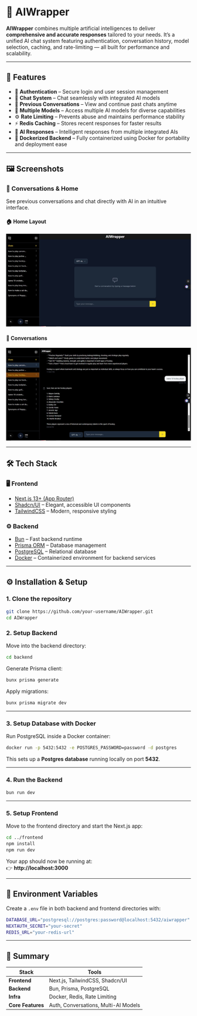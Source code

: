 # 🤖 AIWrapper  

**AIWrapper** combines multiple artificial intelligences to deliver **comprehensive and accurate responses** tailored to your needs. It’s a unified AI chat system featuring authentication, conversation history, model selection, caching, and rate-limiting — all built for performance and scalability.  

---

## 🚀 Features  

- 🔐 **Authentication** – Secure login and user session management  
- 💬 **Chat System** – Chat seamlessly with integrated AI models  
- 📜 **Previous Conversations** – View and continue past chats anytime  
- 🧠 **Multiple Models** – Access multiple AI models for diverse capabilities  
- ⚙️ **Rate Limiting** – Prevents abuse and maintains performance stability  
- ⚡ **Redis Caching** – Stores recent responses for faster results  
- 🧩 **AI Responses** – Intelligent responses from multiple integrated AIs  
- 🐳 **Dockerized Backend** – Fully containerized using Docker for portability and deployment ease  

---

## 🖼️ Screenshots  

### 🔹 Conversations & Home  
See previous conversations and chat directly with AI in an intuitive interface.  

#### 🏠 Home Layout  
![Home Layout](./Images/Home_Layout.jpg)

#### 💬 Conversations  
![Conversations](./Images/Conversations.jpg)

---

## 🛠 Tech Stack  

### 🖥️ Frontend  
- [Next.js 13+ (App Router)](https://nextjs.org/)  
- [Shadcn/UI](https://ui.shadcn.com/) – Elegant, accessible UI components  
- [TailwindCSS](https://tailwindcss.com/) – Modern, responsive styling  

### ⚙️ Backend  
- [Bun](https://bun.sh/) – Fast backend runtime  
- [Prisma ORM](https://www.prisma.io/) – Database management  
- [PostgreSQL](https://www.postgresql.org/) – Relational database  
- [Docker](https://www.docker.com/) – Containerized environment for backend services  

---

## ⚙️ Installation & Setup  

### 1. Clone the repository  
```bash
git clone https://github.com/your-username/AIWrapper.git
cd AIWrapper
```

### 2. Setup Backend  
Move into the backend directory:  
```bash
cd backend
```

Generate Prisma client:  
```bash
bunx prisma generate
```

Apply migrations:  
```bash
bunx prisma migrate dev
```

---

### 3. Setup Database with Docker  
Run PostgreSQL inside a Docker container:  
```bash
docker run -p 5432:5432 -e POSTGRES_PASSWORD=password -d postgres
```

This sets up a **Postgres database** running locally on port **5432**.  

---

### 4. Run the Backend  
```bash
bun run dev
```

---

### 5. Setup Frontend  
Move to the frontend directory and start the Next.js app:  
```bash
cd ../frontend
npm install
npm run dev
```

Your app should now be running at:  
👉 **http://localhost:3000**

---

## 🧩 Environment Variables  

Create a `.env` file in both backend and frontend directories with:  
```bash
DATABASE_URL="postgresql://postgres:password@localhost:5432/aiwrapper"
NEXTAUTH_SECRET="your-secret"
REDIS_URL="your-redis-url"
```

---

## 🧠 Summary  

| Stack | Tools |
|-------|--------|
| **Frontend** | Next.js, TailwindCSS, Shadcn/UI |
| **Backend** | Bun, Prisma, PostgreSQL |
| **Infra** | Docker, Redis, Rate Limiting |
| **Core Features** | Auth, Conversations, Multi-AI Models |
